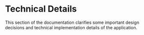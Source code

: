 # Technical Details

This section of the documentation clarifies some important design decisions and technical implementation details of the application.